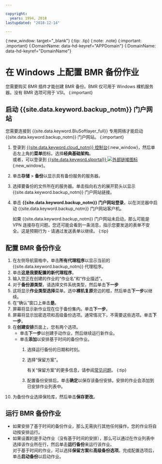 ```yaml
---

copyright:
  years: 1994, 2018
lastupdated: "2018-12-14"

---
```

{:new_window: target="_blank"}
{:tip: .tip}
{:note: .note}
{:important: .important}
{:DomainName: data-hd-keyref="APPDomain"}
{:DomainName: data-hd-keyref="DomainName"}

# 在 Windows 上配置 BMR 备份作业

您需要购买 BMR 插件才能创建 BMR 备份。BMR 仅可用于 Windows 裸机服务器。没有 BMR 选项可用于 VSI。
{:important}

## 启动 {{site.data.keyword.backup_notm}} 门户网站

您需要连接到 {{site.data.keyword.BluSoftlayer_full}} 专用网络才能启动 {{site.data.keyword.backup_notm}} 门户网站。
{:important}

1. 登录到 [{{site.data.keyword.cloud_notm}} 控制台](https://{DomainName}/catalog/){:new_window}，然后单击左上角的**菜单**图标。选择**经典基础架构**。<br/>
   或者，可以登录到 [{{site.data.keyword.slportal}} ![外部链接图标](../../icons/launch-glyph.svg "外部链接图标")](https://control.softlayer.com/){:new_window}。
2. 单击**存储** > **备份**以显示具有备份服务的服务器。
3. 选择要备份的文件所在的服务器。单击指向右方的展开箭头以显示 {{site.data.keyword.backup_notm}} 门户网站链接。
4. 单击 **{{site.data.keyword.backup_notm}} 门户网站登录**，以在浏览器中启动 {{site.data.keyword.backup_notm}} 门户网站客户机。

   如果 {{site.data.keyword.backup_notm}} 门户网站未启动，那么可能是 VPN 连接存在问题。您还可能会看到一条消息，指示您要发送的表单不安全。这是预期行为 - 请通过发送表单以继续。
   {:tip}

## 配置 BMR 备份作业

1. 在左侧导航窗格中，单击**所有代理程序**以显示当前的 {{site.data.keyword.backup_notm}} 代理程序。
2. 单击**这是我要配置的新代理程序**。
3. 输入您正在创建的作业的“作业名”和“作业描述”。
4. 对于**备份源类型**，请选择文件系统类型，然后单击**下一步**
5. 这将显示**作业类型选择**菜单。选中**裸机复原**旁边的框，然后单击**下一步**以继续。
6. 在“确认”窗口上单击**是**。
7. 屏幕将显示新作业现在位于备份集内。单击**下一步**。
8. 屏幕将显示加密选项和高级备份选项。通常情况下，不需要这些选项。单击**下一步**。   
9. 在**创建安排**页面上，您有两个选项。
   - 单击**下一步**以创建手动作业，然后继续运行新作业。
   - 单击**添加**以安排基于时间的备份作业。
     1. 选择运行备份的日期和时刻。
     2. 选择“保留方案”。

        有关“保留方案”的更多信息，请参阅[常见问题](faqs.html#how-do-the-retention-schemes-work-)。
        {:tip}
     3. 配置备份安排后，单击**确定**以保存该备份安排。安排的作业会添加到已安排作业列表中。
10. 为备份作业选择保险库，然后单击**保存更改**。


## 运行 BMR 备份作业

  - 如果安排了基于时间的备份作业，那么无需执行其他任何操作。您的作业将自动按安排运行。
  - 如果设置的是手动作业（没有基于时间的安排），那么可以通过在作业列表中选择该作业所在行，然后单击**运行备份**来运行该作业。<br/> 对于基于时间的作业，可以选择**保留方案**和**高级备份选项**。完成配置选项后，单击**启动备份**以启动作业。
